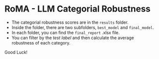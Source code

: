 # RoMA - LLM Categorial Robustness

 - The categorial robustness scores are in the `results` folder.
 - Inside the folder, there are two subfolders, `best_model` and `final_model`.
 - In each folder, you can find the `final_report` .xlsx file.
 - You can filter by the *test label* and then calculate the average robustness of each category.

Good Luck!
